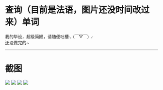 # 查询（目前是法语，图片还没时间改过来）单词
我的毕设，超级简陋，请随便吐槽╮(￣▽￣)╭
<br>还没做完的~

---
# 截图
![](截图1.png)
![](截图4.png)
![](截图2.png)
![](截图3.png)
